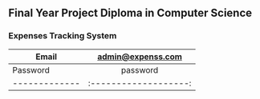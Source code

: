 ## Final Year Project Diploma in Computer Science

### Expenses Tracking System

| Email         |  admin@expenss.com  |
| ------------- |:-------------------:| 
| Password      |  password           |
| ------------- |:-------------------:|